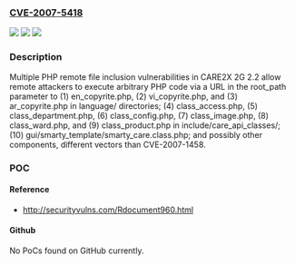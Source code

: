 ### [CVE-2007-5418](https://cve.mitre.org/cgi-bin/cvename.cgi?name=CVE-2007-5418)
![](https://img.shields.io/static/v1?label=Product&message=n%2Fa&color=blue)
![](https://img.shields.io/static/v1?label=Version&message=n%2Fa&color=blue)
![](https://img.shields.io/static/v1?label=Vulnerability&message=n%2Fa&color=brighgreen)

### Description

Multiple PHP remote file inclusion vulnerabilities in CARE2X 2G 2.2 allow remote attackers to execute arbitrary PHP code via a URL in the root_path parameter to (1) en_copyrite.php, (2) vi_copyrite.php, and (3) ar_copyrite.php in language/ directories; (4) class_access.php, (5) class_department.php, (6) class_config.php, (7) class_image.php, (8) class_ward.php, and (9) class_product.php in include/care_api_classes/; (10) gui/smarty_template/smarty_care.class.php; and possibly other components, different vectors than CVE-2007-1458.

### POC

#### Reference
- http://securityvulns.com/Rdocument960.html

#### Github
No PoCs found on GitHub currently.

